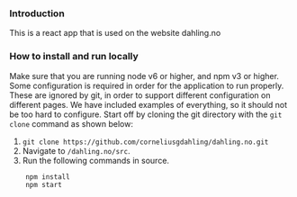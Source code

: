 ### Introduction

This is a react app that is used on the website dahling.no

### How to install and run locally

Make sure that you are running node v6 or higher, and npm v3 or higher. Some configuration is required in order for the application to run properly. These are ignored by git, in order to support different configuration on different pages. We have included examples of everything, so it should not be too hard to configure. Start off by cloning the git directory with the `git clone` command as shown below:

1. `git clone https://github.com/corneliusgdahling/dahling.no.git`
2. Navigate to `/dahling.no/src`.
3. Run the following commands in source.
```
    npm install
    npm start
```
